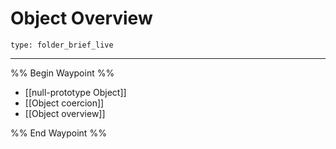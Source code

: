 # Object Overview
 
```ccard
type: folder_brief_live
```
 
---

%% Begin Waypoint %%
- [[null-prototype Object]]
- [[Object coercion]]
- [[Object overview]]

%% End Waypoint %%